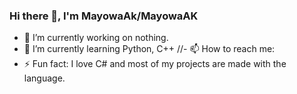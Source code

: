 ### Hi there 👋, I'm **MayowaAk/MayowaAK**

- 🔭 I’m currently working on nothing.
- 🌱 I’m currently learning Python, C++
//- 📫 How to reach me: 
- ⚡ Fun fact: I love C# and most of my projects are made with the language.

